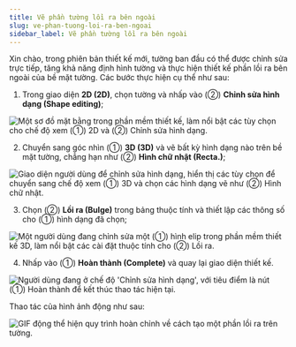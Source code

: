 ```yaml
---
title: Vẽ phần tường lồi ra bên ngoài
slug: ve-phan-tuong-loi-ra-ben-ngoai
sidebar_label: Vẽ phần tường lồi ra bên ngoài
---
```


Xin chào, trong phiên bản thiết kế mới, tường ban đầu có thể được chỉnh sửa trực tiếp, tăng khả năng định hình tường và thực hiện thiết kế phần lồi ra bên ngoài của bề mặt tường. Các bước thực hiện cụ thể như sau:

1. Trong giao diện **2D (2D)**, chọn tường và nhấp vào (②) **Chỉnh sửa hình dạng (Shape editing)**;

![Một sơ đồ mặt bằng trong phần mềm thiết kế, làm nổi bật các tùy chọn cho chế độ xem (①) 2D và (②) Chỉnh sửa hình dạng.](https://storage.googleapis.com/jegavn_kb/images/60d836fd-1cd6-4a16-b125-8ecdaee9dd63.png)

2. Chuyển sang góc nhìn (①) **3D (3D)** và vẽ bất kỳ hình dạng nào trên bề mặt tường, chẳng hạn như (②) **Hình chữ nhật (Recta.)**;

![Giao diện người dùng để chỉnh sửa hình dạng, hiển thị các tùy chọn để chuyển sang chế độ xem (①) 3D và chọn các hình dạng vẽ như (②) Hình chữ nhật.](https://storage.googleapis.com/jegavn_kb/images/fe8755aa-373c-4545-b74a-79a8d663463d.png)

3. Chọn (②) **Lồi ra (Bulge)** trong bảng thuộc tính và thiết lập các thông số cho (①) hình dạng đã chọn;

![Một người dùng đang chỉnh sửa một (①) hình elip trong phần mềm thiết kế 3D, làm nổi bật các cài đặt thuộc tính cho (②) Lồi ra.](https://storage.googleapis.com/jegavn_kb/images/b1ae52fe-4b49-4675-a466-c0d463868f0e.png)

4. Nhấp vào (①) **Hoàn thành (Complete)** và quay lại giao diện thiết kế.

![Người dùng đang ở chế độ 'Chỉnh sửa hình dạng', với tiêu điểm là nút (①) Hoàn thành để kết thúc thao tác hiện tại.](https://storage.googleapis.com/jegavn_kb/images/848eb95f-3b72-4eba-bce8-89903d1f19cf.png)

Thao tác của hình ảnh động như sau:

![GIF động thể hiện quy trình hoàn chỉnh về cách tạo một phần lồi ra trên tường.](https://storage.googleapis.com/jegavn_kb/images/23245c78-d8ce-4576-8a99-3c81251a308f.gif)